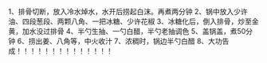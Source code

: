 1、排骨切断，放入冷水焯水，水开后捞起白沫。再煮两分钟
2、锅中放入少许油、四段葱段、两颗八角、一把冰糖、少许花椒
3、冰糖化后，倒入排骨，炒至金黄，加水没过排骨
4、半勺生抽、一勺白醋，半勺老抽调色
5、盖锅盖，煮50分钟
6、捞出姜、八角等，中火收汁
7、浓稠时，锅边半勺白醋
8、大功告成！！！！！！！！！！！！！！
